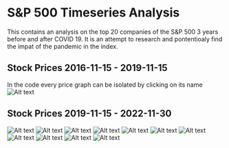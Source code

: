 # S&P 500 Timeseries Analysis
This contains an analysis on the top 20 companies of the S&amp;P 500 3 years before and after COVID 19. It is an attempt to research and pontentioaly find the impat of the pandemic in the index.

## Stock Prices 2016-11-15 - 2019-11-15
In the code every price graph can be isolated by clicking on its name
![Alt text](https://github.com/Kalatz/Sp500_timeseries_covid/blob/main/Plots/1.png)
## Stock Prices 2019-11-15 - 2022-11-30
![Alt text](https://github.com/Kalatz/Sp500_timeseries_covid/blob/main/Plots/2.png)
![Alt text](https://github.com/Kalatz/Sp500_timeseries_covid/blob/main/Plots/3.png)
![Alt text](https://github.com/Kalatz/Sp500_timeseries_covid/blob/main/Plots/4.png)
![Alt text](https://github.com/Kalatz/Sp500_timeseries_covid/blob/main/Plots/5.png)
![Alt text](https://github.com/Kalatz/Sp500_timeseries_covid/blob/main/Plots/6.png)
![Alt text](https://github.com/Kalatz/Sp500_timeseries_covid/blob/main/Plots/7.png)
![Alt text](https://github.com/Kalatz/Sp500_timeseries_covid/blob/main/Plots/8.png)
![Alt text](https://github.com/Kalatz/Sp500_timeseries_covid/blob/main/Plots/9.png)
![Alt text](https://github.com/Kalatz/Sp500_timeseries_covid/blob/main/Plots/10.png)
![Alt text](https://github.com/Kalatz/Sp500_timeseries_covid/blob/main/Plots/11.png)
![Alt text](https://github.com/Kalatz/Sp500_timeseries_covid/blob/main/Plots/12.png)

